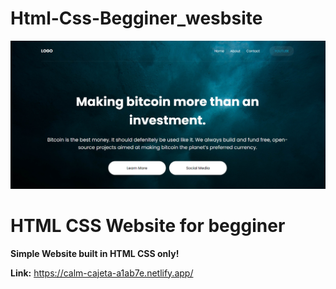 # Html-Css-Begginer_wesbsite
![](websiteProject-Begginer/image/website-picture.png)
# HTML CSS  Website for begginer
**Simple Website built in HTML CSS only!**
  
**Link:** https://calm-cajeta-a1ab7e.netlify.app/
